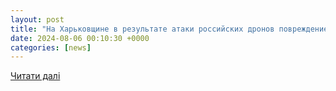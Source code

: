 ```yaml
---
layout: post
title: "На Харьковщине в результате атаки российских дронов повреждение инфраструктуры в двух районах"
date: 2024-08-06 00:10:30 +0000
categories: [news]
---
```


[Читати далі](https://regionews.ua/rus/news/harkovshchina/1722841995-na-harkovshchine-v-rezultate-ataki-rossiyskih-dronov-est-povrezhdeniya-infrastruktury-v-dvuh-rayonah)
